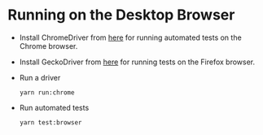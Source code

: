 # Running on the Desktop Browser

- Install ChromeDriver from [here](https://sites.google.com/a/chromium.org/chromedriver/home) for running automated tests on the Chrome browser.

- Install GeckoDriver from [here](https://github.com/mozilla/geckodriver/releases) for running tests on the Firefox browser.

- Run a driver
  ```
  yarn run:chrome
  ```

- Run automated tests
  ```bash
  yarn test:browser
  ```
